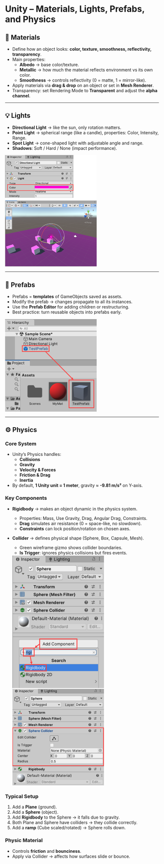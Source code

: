 # Unity – Materials, Lights, Prefabs, and Physics

## 🎨 Materials
- Define how an object looks: **color, texture, smoothness, reflectivity, transparency**.
- Main properties:
  - **Albedo** → base color/texture.
  - **Metallic** → how much the material reflects environment vs its own color.
  - **Smoothness** → controls reflectivity (0 = matte, 1 = mirror-like).
- Apply materials via **drag & drop** on an object or set in **Mesh Renderer**.
- Transparency: set Rendering Mode to **Transparent** and adjust the **alpha channel**.



---

## 💡 Lights
- **Directional Light** → like the sun, only rotation matters.
- **Point Light** → spherical range (like a candle), properties: Color, Intensity, Range.
- **Spot Light** → cone-shaped light with adjustable angle and range.
- **Shadows**: Soft / Hard / None (impact performance).

<img src="Pictures/Lights.PNG" alt="Unity Editor" title="Unity Editor" width="300">

---

## 🧩 Prefabs
- Prefabs = **templates** of GameObjects saved as assets.
- Modify the prefab → changes propagate to all its instances.
- Use the **Prefab Editor** for adding children or restructuring.
- Best practice: turn reusable objects into prefabs early.

<img src="Pictures/Prefab.PNG" alt="Unity Editor" title="Unity Editor" width="300">

---

## ⚙️ Physics

### Core System
- Unity’s Physics handles:
  - **Collisions**
  - **Gravity**
  - **Velocity & Forces**
  - **Friction & Drag**
  - **Inertia**
- By default, **1 Unity unit = 1 meter**, gravity ≈ **-9.81 m/s²** on Y-axis.

### Key Components
- **Rigidbody** → makes an object dynamic in the physics system.
  - Properties: Mass, Use Gravity, Drag, Angular Drag, Constraints.
  - **Drag** simulates air resistance (0 = space-like, no slowdown).
  - **Constraints** can lock position/rotation on chosen axes.
- **Collider** → defines physical shape (Sphere, Box, Capsule, Mesh).
  - Green wireframe gizmo shows collider boundaries.
  - **Is Trigger**: ignores physics collisions but fires events.

  <img src="Pictures/Rigidbody.PNG" alt="Unity Editor" title="Unity Editor" width="300">
  <img src="Pictures/Sphere_Collider.PNG" alt="Unity Editor" title="Unity Editor" width="300">
  
### Typical Setup
1. Add a **Plane** (ground).
2. Add a **Sphere** (object).
3. Add **Rigidbody** to the Sphere → it falls due to gravity.
4. Both Plane and Sphere have colliders → they collide correctly.
5. Add a **ramp** (Cube scaled/rotated) → Sphere rolls down.

### Physic Material
- Controls **friction** and **bounciness**.
- Apply via Collider → affects how surfaces slide or bounce.

